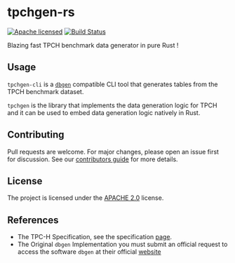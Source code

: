 # tpchgen-rs

[![Apache licensed][license-badge]][license-url]
[![Build Status][actions-badge]][actions-url]

[license-badge]: https://img.shields.io/badge/license-Apache%20v2-blue.svg
[license-url]: https://github.com/clflushopt/tpchgen-rs/blob/main/LICENSE
[actions-badge]: https://github.com/clflushopt/tpchgen-rs/actions/workflows/rust.yml/badge.svg
[actions-url]: https://github.com/clflushopt/tpchgen-rs/actions?query=branch%3Amain

Blazing fast TPCH benchmark data generator in pure Rust !

## Usage

`tpchgen-cli` is a [`dbgen`](https://github.com/databricks/tpch-dbgen) compatible CLI tool
that generates tables from the TPCH benchmark dataset.

`tpchgen` is the library that implements the data generation logic for TPCH and it can be
used to embed data generation logic natively in Rust.

## Contributing

Pull requests are welcome. For major changes, please open an issue first for
discussion. See our [contributors guide](CONTRIBUTING.md) for more details.

## License

The project is licensed under the [APACHE 2.0](LICENSE) license.

## References

- The TPC-H Specification, see the specification [page](https://www.tpc.org/tpc_documents_current_versions/current_specifications5.asp).
- The Original `dbgen` Implementation you must submit an official request to access the software `dbgen` at their official [website](https://www.tpc.org/tpch/)
